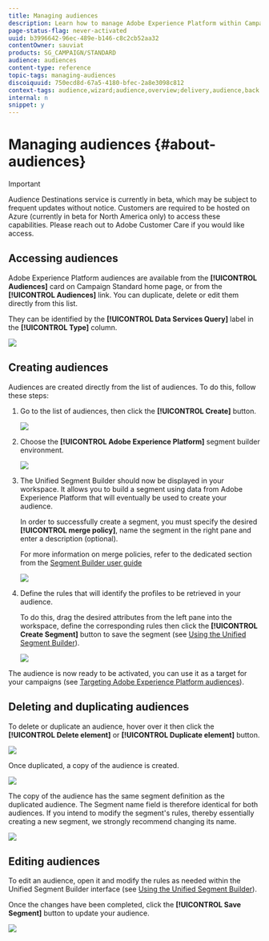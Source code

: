 ```yaml
---
title: Managing audiences
description: Learn how to manage Adobe Experience Platform within Campaign Standard.
page-status-flag: never-activated
uuid: b3996642-96ec-489e-b146-c8c2cb52aa32
contentOwner: sauviat
products: SG_CAMPAIGN/STANDARD
audience: audiences
content-type: reference
topic-tags: managing-audiences
discoiquuid: 750ecd8d-67a5-4180-bfec-2a8e3098c812
context-tags: audience,wizard;audience,overview;delivery,audience,back
internal: n
snippet: y
---
```


# Managing audiences {#about-audiences}

>[!IMPORTANT]
>
>Audience Destinations service is currently in beta, which may be subject to frequent updates without notice. Customers are required to be hosted on Azure (currently in beta for North America only) to access these capabilities. Please reach out to Adobe Customer Care if you would like access.

## Accessing audiences

Adobe Experience Platform audiences are available from the **[!UICONTROL Audiences]** card on Campaign Standard home page, or from the **[!UICONTROL Audiences]** link. You can duplicate, delete or edit them directly from this list.

They can be identified by the **[!UICONTROL Data Services Query]** label in the **[!UICONTROL Type]** column.

![](assets/aep_audiences_list.png)

## Creating audiences

Audiences are created directly from the list of audiences. To do this, follow these steps:

1. Go to the list of audiences, then click the **[!UICONTROL Create]** button.

    ![](assets/aep_audiences_creation_create_button.png)

1. Choose the **[!UICONTROL Adobe Experience Platform]** segment builder environment.

    ![](assets/aep_audiences_creation_type_selection.png)

1. The Unified Segment Builder should now be displayed in your workspace. It allows you to build a segment using data from Adobe Experience Platform that will eventually be used to create your audience.

    In order to successfully create a segment, you must specify the desired **[!UICONTROL merge policy]**, name the segment in the right pane and enter a description (optional).

    For more information on merge policies, refer to the dedicated section from the [Segment Builder user guide](https://www.adobe.io/apis/experienceplatform/home/profile-identity-segmentation/profile-identity-segmentation-services.html#!api-specification/markdown/narrative/technical_overview/segmentation/segment-builder-guide.md)

    ![](assets/aep_audiences_creation_edit_name.png)

1. Define the rules that will identify the profiles to be retrieved in your audience.

    To do this, drag the desired attributes from the left pane into the workspace, define the corresponding rules then click the **[!UICONTROL Create Segment]** button to save the segment (see [Using the Unified Segment Builder](../../audiences/using/aep-using-segment-builder.md)).

    ![](assets/aep_audiences_creation_query.png)

The audience is now ready to be activated, you can use it as a target for your campaigns (see [Targeting Adobe Experience Platform audiences](../../automating/using/aep-targeting-audiences.md)).

## Deleting and duplicating audiences

To delete or duplicate an audience, hover over it then click the **[!UICONTROL Delete element]** or **[!UICONTROL Duplicate element]** button.

![](assets/aep_audiences_delete_duplicate.png)

Once duplicated, a copy of the audience is created.

![](assets/aep_audiences_duplicate.png)

The copy of the audience has the same segment definition as the duplicated audience. The Segment name field is therefore identical for both audiences. If you intend to modify the segment's rules, thereby essentially creating a new segment, we strongly recommend changing its name.

![](assets/aep_audiences_duplicate_rename.png)

## Editing audiences

To edit an audience, open it and modify the rules as needed within the Unified Segment Builder interface (see [Using the Unified Segment Builder](../../audiences/using/aep-using-segment-builder.md)).

Once the changes have been completed, click the **[!UICONTROL Save Segment]** button to update your audience.

![](assets/aep_audiences_editing.png)
